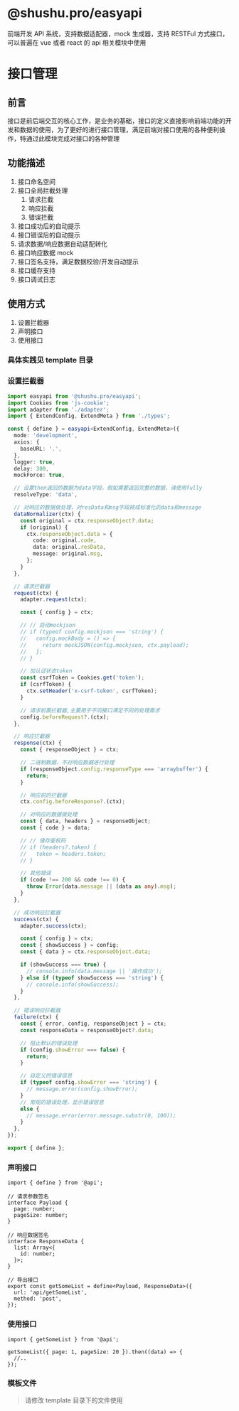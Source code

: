 # @shushu.pro/easyapi

前端开发 API 系统，支持数据适配器，mock 生成器，支持 RESTFul 方式接口，可以普遍在 vue 或者 react 的 api 相关模块中使用

# 接口管理

## 前言

接口是前后端交互的核心工作，是业务的基础，接口的定义直接影响前端功能的开发和数据的使用，为了更好的进行接口管理，满足前端对接口使用的各种便利操作，特通过此模块完成对接口的各种管理

## 功能描述

1. 接口命名空间
1. 接口全局拦截处理
   1. 请求拦截
   1. 响应拦截
   1. 错误拦截
1. 接口成功后的自动提示
1. 接口错误后的自动提示
1. 请求数据/响应数据自动适配转化
1. 接口响应数据 mock
1. 接口签名支持，满足数据校验/开发自动提示
1. 接口缓存支持
1. 接口调试日志

## 使用方式

1. 设置拦截器
2. 声明接口
3. 使用接口

### 具体实践见 template 目录

### 设置拦截器

```ts
import easyapi from '@shushu.pro/easyapi';
import Cookies from 'js-cookie';
import adapter from './adapter';
import { ExtendConfig, ExtendMeta } from './types';

const { define } = easyapi<ExtendConfig, ExtendMeta>({
  mode: 'development',
  axios: {
    baseURL: '.',
  },
  logger: true,
  delay: 300,
  mockForce: true,

  // 设置then返回的数据为data字段，假如需要返回完整的数据，请使用fully
  resolveType: 'data',

  // 对响应的数据做处理，对resData和msg字段转成标准化的data和message
  dataNormalizer(ctx) {
    const original = ctx.responseObject?.data;
    if (original) {
      ctx.responseObject.data = {
        code: original.code,
        data: original.resData,
        message: original.msg,
      };
    }
  },

  // 请求拦截器
  request(ctx) {
    adapter.request(ctx);

    const { config } = ctx;

    // // 启动mockjson
    // if (typeof config.mockjson === 'string') {
    //   config.mockBody = () => {
    //     return mockJSON(config.mockjson, ctx.payload);
    //   };
    // }

    // 加认证状态token
    const csrfToken = Cookies.get('token');
    if (csrfToken) {
      ctx.setHeader('x-csrf-token', csrfToken);
    }

    // 请求前置拦截器,主要用于不同接口满足不同的处理需求
    config.beforeRequest?.(ctx);
  },

  // 响应拦截器
  response(ctx) {
    const { responseObject } = ctx;

    // 二进制数据，不对响应数据进行处理
    if (responseObject.config.responseType === 'arraybuffer') {
      return;
    }

    // 响应前的拦截器
    ctx.config.beforeResponse?.(ctx);

    // 对响应的数据做处理
    const { data, headers } = responseObject;
    const { code } = data;

    // // 储存鉴权码
    // if (headers?.token) {
    //   token = headers.token;
    // }

    // 其他错误
    if (code !== 200 && code !== 0) {
      throw Error(data.message || (data as any).msg);
    }
  },

  // 成功响应拦截器
  success(ctx) {
    adapter.success(ctx);

    const { config } = ctx;
    const { showSuccess } = config;
    const { data } = ctx.responseObject.data;

    if (showSuccess === true) {
      // console.info(data.message || '操作成功');
    } else if (typeof showSuccess === 'string') {
      // console.info(showSuccess);
    }
  },

  // 错误响应拦截器
  failure(ctx) {
    const { error, config, responseObject } = ctx;
    const responseData = responseObject?.data;

    // 阻止默认的错误处理
    if (config.showError === false) {
      return;
    }

    // 自定义的错误信息
    if (typeof config.showError === 'string') {
      // message.error(config.showError);
    }
    // 常规的错误处理，显示错误信息
    else {
      // message.error(error.message.substr(0, 100));
    }
  },
});

export { define };
```

### 声明接口

```tsx
import { define } from '@api';

// 请求参数签名
interface Payload {
  page: number;
  pageSize: number;
}

// 响应数据签名
interface ResponseData {
  list: Array<{
    id: number;
  }>;
}

// 导出接口
export const getSomeList = define<Payload, ResponseData>({
  url: 'api/getSomeList',
  method: 'post',
});
```

### 使用接口

```tsx
import { getSomeList } from '@api';

getSomeList({ page: 1, pageSize: 20 }).then((data) => {
  //..
});
```

### 模板文件

> 请修改 template 目录下的文件使用
